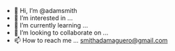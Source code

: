 - 👋 Hi, I’m @adamsmith
- 👀 I’m interested in ...
- 🌱 I’m currently learning ...
- 💞️ I’m looking to collaborate on ...
- 📫 How to reach me ...
smithadamaguero@gmail.com

<!---
adamsmith/adamsmith is a ✨ special ✨ repository because its `README.md` (this file) appears on your GitHub profile.
You can click the Preview link to take a look at your changes.
--->
